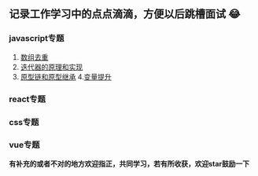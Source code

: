 ## 记录工作学习中的点点滴滴，方便以后跳槽面试 :joy:

### javascript专题
1. [数组去重](https://github.com/xujie-phper/huge-skills-summary/issues/1)
2. [迭代器的原理和实现](https://github.com/xujie-phper/huge-skills-summary/issues/2)
3. [原型链和原型继承](https://github.com/xujie-phper/huge-skills-summary/issues/3)
4.[变量提升](https://github.com/xujie-phper/huge-skills-summary/issues/4)

### react专题

### css专题

### vue专题





**有补充的或者不对的地方欢迎指正，共同学习，若有所收获，欢迎star鼓励一下**
